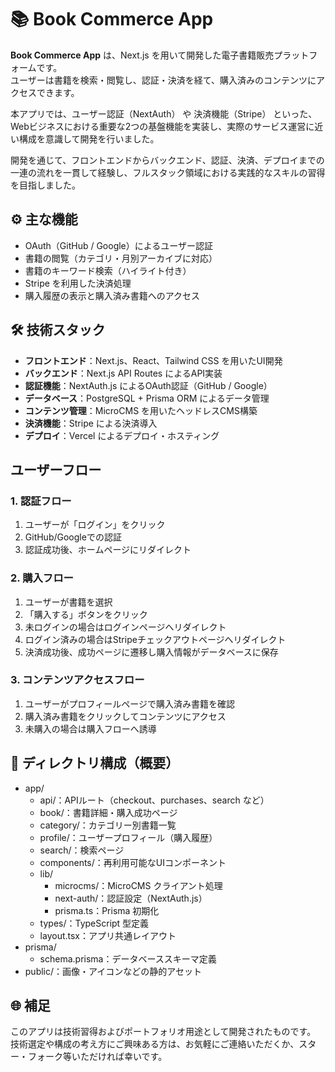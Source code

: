 # 📚 Book Commerce App

**Book Commerce App** は、Next.js を用いて開発した電子書籍販売プラットフォームです。  
ユーザーは書籍を検索・閲覧し、認証・決済を経て、購入済みのコンテンツにアクセスできます。  

本アプリでは、ユーザー認証（NextAuth） や 決済機能（Stripe） といった、Webビジネスにおける重要な2つの基盤機能を実装し、実際のサービス運営に近い構成を意識して開発を行いました。  

開発を通じて、フロントエンドからバックエンド、認証、決済、デプロイまでの一連の流れを一貫して経験し、フルスタック領域における実践的なスキルの習得を目指しました。


## ⚙️ 主な機能

- OAuth（GitHub / Google）によるユーザー認証
- 書籍の閲覧（カテゴリ・月別アーカイブに対応）
- 書籍のキーワード検索（ハイライト付き）
- Stripe を利用した決済処理
- 購入履歴の表示と購入済み書籍へのアクセス


## 🛠️ 技術スタック

- **フロントエンド**：Next.js、React、Tailwind CSS を用いたUI開発
- **バックエンド**：Next.js API Routes によるAPI実装
- **認証機能**：NextAuth.js によるOAuth認証（GitHub / Google）
- **データベース**：PostgreSQL + Prisma ORM によるデータ管理
- **コンテンツ管理**：MicroCMS を用いたヘッドレスCMS構築
- **決済機能**：Stripe による決済導入
- **デプロイ**：Vercel によるデプロイ・ホスティング


## ユーザーフロー

### 1. 認証フロー
1. ユーザーが「ログイン」をクリック
2. GitHub/Googleでの認証
3. 認証成功後、ホームページにリダイレクト

### 2. 購入フロー
1. ユーザーが書籍を選択
2. 「購入する」ボタンをクリック
3. 未ログインの場合はログインページへリダイレクト
4. ログイン済みの場合はStripeチェックアウトページへリダイレクト
5. 決済成功後、成功ページに遷移し購入情報がデータベースに保存

### 3. コンテンツアクセスフロー
1. ユーザーがプロフィールページで購入済み書籍を確認
2. 購入済み書籍をクリックしてコンテンツにアクセス
3. 未購入の場合は購入フローへ誘導


## 📁 ディレクトリ構成（概要）

- app/
   - api/：APIルート（checkout、purchases、search など）
   - book/：書籍詳細・購入成功ページ
   - category/：カテゴリー別書籍一覧
   - profile/：ユーザープロフィール（購入履歴）
   - search/：検索ページ
   - components/：再利用可能なUIコンポーネント
   - lib/
      - microcms/：MicroCMS クライアント処理
      - next-auth/：認証設定（NextAuth.js）
      - prisma.ts：Prisma 初期化
   - types/：TypeScript 型定義
   - layout.tsx：アプリ共通レイアウト
- prisma/
   - schema.prisma：データベーススキーマ定義
- public/：画像・アイコンなどの静的アセット


## 🌐 補足

このアプリは技術習得およびポートフォリオ用途として開発されたものです。  
技術選定や構成の考え方にご興味ある方は、お気軽にご連絡いただくか、スター・フォーク等いただければ幸いです。